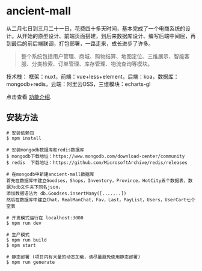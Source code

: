 # ancient-mall

从二月七日到三月二十一日，花费四十多天时间，基本完成了一个电商系统的设计。从开始的原型设计、前端页面搭建，到后来数据库设计、编写后端中间层，再到最后的前后端联调，打包部署，一路走来，成长进步了许多。

> 整个系统包括用户管理、商城、购物结算、地图定位、三维展示、智能客服、分类检索、订单管理、库存管理、物流查询等模块。


技术栈：
框架：nuxt，前端：vue+less+element，后端：koa，数据库：mongodb+redis，云端：阿里云OSS，三维模块：echarts-gl

点击查看 [功能介绍](https://www.jianshu.com/p/f205a865aa5c).

## 安装方法

``` 运行方式
# 安装依赖包
$ npm install

# 安装mongodb数据库和redis数据库
$ mongodb下载地址：https://www.mongodb.com/download-center/community
$ redis  下载地址：https://github.com/MicrosoftArchive/redis/releases

# 在mongodb中新建ancient-mall数据库
首先在数据库中建立Goodses，Shops，Inventory，Province，HotCity五个数据表，数据为db文件夹下同名json，
添加数据语法为 db.Goodses.insertMany([.......])
然后在数据库中建立Chat，RealManChat，Fav，Last，PayList，Users，UserCart七个空表

# 开发模式运行在 localhost:3000
$ npm run dev

# 生产模式
$ npm run build
$ npm start

# 静态部署 (项目内有大量的动态加载，请尽量避免使用静态部署)
$ npm run generate
```

